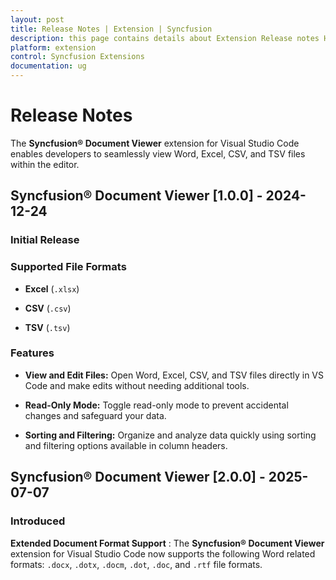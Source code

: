 ```yaml
---
layout: post
title: Release Notes | Extension | Syncfusion
description: this page contains details about Extension Release notes History | Syncfusion®
platform: extension
control: Syncfusion Extensions
documentation: ug
---
```

# Release Notes

The **Syncfusion® Document Viewer** extension for Visual Studio Code enables developers to seamlessly view Word, Excel, CSV, and TSV files within the editor.

## Syncfusion® Document Viewer [1.0.0] - 2024-12-24
### Initial Release

### Supported File Formats

- **Excel** (`.xlsx`)

- **CSV** (`.csv`)

- **TSV** (`.tsv`)

### Features

- **View and Edit Files:** Open Word, Excel, CSV, and TSV files directly in VS Code and make edits without needing additional tools.

- **Read-Only Mode:** Toggle read-only mode to prevent accidental changes and safeguard your data.

- **Sorting and Filtering:** Organize and analyze data quickly using sorting and filtering options available in column headers.

## Syncfusion® Document Viewer [2.0.0] - 2025-07-07
### Introduced
**Extended Document Format Support** :
The **Syncfusion® Document Viewer** extension for Visual Studio Code now supports the following Word related formats: `.docx`, `.dotx`, `.docm`, `.dot`, `.doc`, and `.rtf` file formats.

 